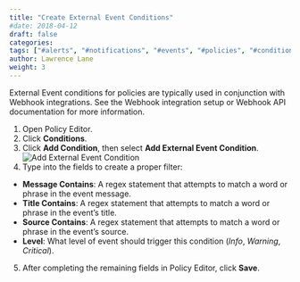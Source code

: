 ```yaml
---
title: "Create External Event Conditions"
#date: 2018-04-12
draft: false
categories:
tags: ["#alerts", "#notifications", "#events", "#policies", "#conditions", "#external events", "#webhooks"]
author: Lawrence Lane
weight: 3
---
```


External Event conditions for policies are typically used in conjunction with Webhook integrations. See the Webhook integration setup or Webhook API documentation for more information.

1. Open Policy Editor.
2. Click **Conditions**.
3. Click **Add Condition**, then select **Add External Event Condition**.
![Add External Event Condition](/images/create-external-event-conditions/add-external-event-condition.png)
4.  Type into the fields to create a proper filter:
  - **Message Contains**: A regex statement that attempts to match a word or phrase in the event message.
  - **Title Contains**: A regex statement that attempts to match a word or phrase in the event’s title.
  - **Source Contains**: A regex statement that attempts to match a word or phrase in the event’s source.
  - **Level**: What level of event should trigger this condition (_Info_, _Warning_, _Critical_).
5. After completing the remaining fields in Policy Editor, click **Save**.
